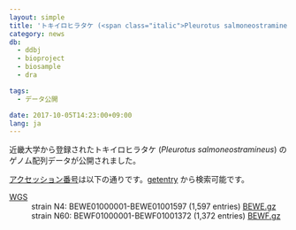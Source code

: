 ```yaml
---
layout: simple
title: 'トキイロヒラタケ (<span class="italic">Pleurotus salmoneostramineus</span>) ゲノム配列データの公開'
category: news
db:
  - ddbj
  - bioproject
  - biosample
  - dra

tags:
  - データ公開

date: 2017-10-05T14:23:00+09:00
lang: ja
---
```


<p>近畿大学から登録されたトキイロヒラタケ (<em>Pleurotus salmoneostramineus</em>) のゲノム配列データが公開されました。</p>

<p><a href="/documents/accessions.html">アクセッション番号</a>は以下の通りです。<a href="http://getentry.ddbj.nig.ac.jp/top-j.html">getentry</a> から検索可能です。</p>

<dl>
    <dt><a href="/ddbj/wgs.html">WGS</a></dt>
    <dd>strain N4: BEWE01000001-BEWE01001597 (1,597 entries) <a href="ftp://ftp.ddbj.nig.ac.jp/ddbj_database/wgs/BE/BEWE.gz" target="_blank">BEWE.gz</a></dd>
    <dd>strain N60: BEWF01000001-BEWF01001372 (1,372 entries) <a href="ftp://ftp.ddbj.nig.ac.jp/ddbj_database/wgs/BE/BEWF.gz" target="_blank">BEWF.gz</a></dd>
</dl>
